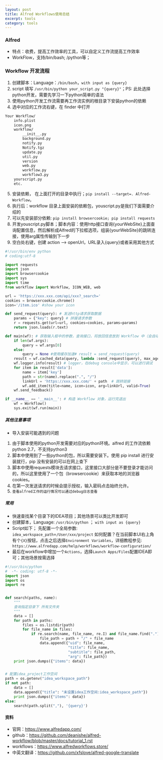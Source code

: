 ```yaml
---
layout: post
title: Alfred Workflows使用总结
excerpt: tools
category: tools
---
```


### Alfred
- 特点：收费，提高工作效率的工具，可以自定义工作流提高工作效率
- WorkFlow，支持/bin/bash; /python等；

### Workflow 开发流程
1. 创建脚本：Language：`/bin/bash`，`with input as {query}`
2. script 填写 `/usr/bin/python your_script.py "{query}"`；PS: 此处选择python开发，需要先学习一下python简单的语法
3. 使用python开发工作流需要再工作流实例的根目录下安装python的依赖
4. 选中对应的工作流右键，在 finder 中打开
```html
Your Workflow/
    info.plist
    icon.png
    workflow/
        __init__.py
        background.py
        notify.py
        Notify.tgz
        update.py
        util.py
        version
        web.py
        workflow.py
        workflow3.py
    yourscript.py
    etc.
```
5. 安装依赖， 在上面打开的目录中执行；`pip install --target=. Alfred-Workflow`，
6. 执行后：workflow 目录上面安装的依赖包，youscript.py是我们下面需要介绍的
7. 可以先安装部分依赖: `pip install browsercookie; pip install requests`
8. 开发youscript.py脚本；脚本内容：使用http接口查询{yourWebSite}上面查询配置信息，然后解析成Alfred的下拉框选项，组装{yourWebSite}的跳转连接，使用arg属性传输到下一步
9. 空白处右键，创建 action --> openUrl，URL录入{query}或者采用其他方式

```python
#!/usr/bin/env python
# coding:utf-8

import requests
import json
import browsercookie
import sys
import time
from workflow import Workflow, ICON_WEB, web

url = 'https://xxx.xxx.com/api/xxx?_search='
cookies = browsercookie.chrome()
icon='/item.ico' #show your icon

def send_request(query): # 发送http请求获取数据
    params = {"key": query} # 拼接请求参数
    r = requests.get(url=url, cookies=cookies, params=params)
    return json.loads(r.text)

def main(wf): # 获取输入框中的参数，查询接口，将放回信息放到 Workflow 中（会自动转换成 XML），alfred 选中对应item 回车会将 arg 作为参数传递到下一个操作对象
    if len(wf.args):
        query = wf.args[0]
    else:
        query = None #使用缓存加速# result = send_request(query)
    result = wf.cached_data(query, lambda :send_request(query), max_age=60)
    wf.logger.info(result) # logger，在debug console中显示，可以进行调试
    for item in result['data']:
        name = item['key']
        path = str(name).replace(".", "/")
        linkUrl = 'https://xxx.xxx.com/' + path  # 跳转链接
        wf.add_item(title=name, icon=icon, arg=linkUrl, valid=True)
    wf.send_feedback()

if __name__ == '__main__': # 构造 Workflow 对象，运行完退出
    wf = Workflow()
    sys.exit(wf.run(main))
```

##### 其他注意事项
- 导入安装可能遇到的问题
1. 由于脚本使用的python开发需要对应的python环境。alfred 的工作流依赖 python 2.7，不支持python3
2. 脚本中使用到了一些python的包，所以需要安装下。使用 pip install 进行安装就行，pip 没有安装的可以在网上查下
3. 脚本中使用requests模块去请求接口，这里接口大部分是不要登录才能访问的，所以这里使用了一个包（browsercookie）来获取本地的浏览器 cookies。
4. 在第一次发送请求的时候会提示授权，输入密码点击始终允许。
5. `查看alfred工作的运行情况可以通过debug日志查看`


##### 常用
- 快速查找某个目录下的IDEA项目；其他场景可以类比开发即可
- 创建脚本，Language: `/usr/bin/python` ； `with input as {query}`
- Script如下； 先配置一个全局参数: `idea_workspace_path`=`/User/xxx/project` 如何配置？在当前脚本UI右上角有个`{X}`按钮，点击之后选择`Environment Variables`，详细教程参见: `https://www.alfredapp.com/help/workflows/workflow-configuration/`
- 最后在workflow中增加一个`Actions`，选择`Launch Apps/Files`配置IDEA即可；其他场景按需选择
```python
#!/usr/bin/python
#  -*- coding: utf-8 -*-
import json
import os
import re


def search(paths, name):
    """
    查询指定目录下 所有文件夹
    """
    data = []
    for path in paths:
        files = os.listdir(path)
        for file_name in files:
            if re.search(name, file_name, re.I) and file_name.find(".") == -1:
                file_path = path + "/" + file_name
                data.append({"uid": file_name,
                             "title": file_name,
                             "subtitle": file_path,
                             "arg": file_path})
    print json.dumps({"items": data})


# 配置idea_project工作空间
path = os.getenv("idea_workspace_path")
if not path:
    data = []
    data.append({"title": "未设置idea工作空间:idea_workspace_path"})
    print json.dumps({"items": data})
else:
    search(path.split(","), '{query}')
```

#### 资料
- 官网：https://www.alfredapp.com/
- github：https://github.com/deanishe/alfred-workflow/blob/master/docs/tutorial_1.rst
- workflows：https://www.alfredworkflows.store/
- 中英文翻译：https://github.com/xfslove/alfred-google-translate
